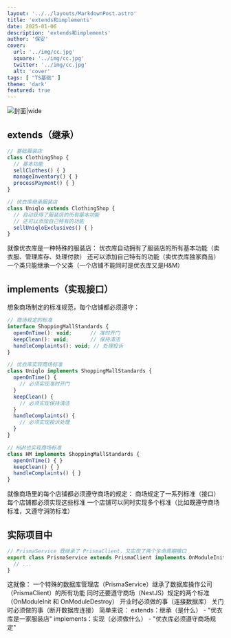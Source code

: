 ```yaml
---
layout: '../../layouts/MarkdownPost.astro'
title: 'extends和implements'
date: 2025-01-06
description: 'extends和implements'
author: '保安'
cover:
  url: '../img/cc.jpg'
  square: '../img/cc.jpg'
  twitter: '../img/cc.jpg'
  alt: 'cover'
tags: [ "TS基础" ]
theme: 'dark'
featured: true
---
```


![封面|wide](/images/cc.jpg)

## extends（继承）

```javascript
// 基础服装店
class ClothingShop {
  // 基本功能
  sellClothes() { }
  manageInventory() { }
  processPayment() { }
}

// 优衣库继承服装店
class Uniqlo extends ClothingShop {
  // 自动获得了服装店的所有基本功能
  // 还可以添加自己特有的功能
  sellUniqloExclusives() { }
}
```

就像优衣库是一种特殊的服装店：
优衣库自动拥有了服装店的所有基本功能（卖衣服、管理库存、处理付款）
还可以添加自己特有的功能（卖优衣库独家商品）
一个类只能继承一个父类（一个店铺不能同时是优衣库又是H&M）


## implements（实现接口）
想象商场制定的标准规范，每个店铺都必须遵守：

```javascript
// 商场规定的标准
interface ShoppingMallStandards {
  openOnTime(): void;      // 准时开门
  keepClean(): void;       // 保持清洁
  handleComplaints(): void; // 处理投诉
}

// 优衣库实现商场标准
class Uniqlo implements ShoppingMallStandards {
  openOnTime() {
    // 必须实现准时开门
  }
  keepClean() {
    // 必须实现保持清洁
  }
  handleComplaints() {
    // 必须实现投诉处理
  }
}

// H&M也实现商场标准
class HM implements ShoppingMallStandards {
  openOnTime() { }
  keepClean() { }
  handleComplaints() { }
}
```
就像商场里的每个店铺都必须遵守商场的规定：
商场规定了一系列标准（接口）
每个店铺都必须实现这些标准
一个店铺可以同时实现多个标准（比如既遵守商场标准，又遵守消防标准）

## 实际项目中

```javascript
// PrismaService 既继承了 PrismaClient，又实现了两个生命周期接口
export class PrismaService extends PrismaClient implements OnModuleInit, OnModuleDestroy {
  // ...
}
```
这就像：
一个特殊的数据库管理店（PrismaService）继承了数据库操作公司（PrismaClient）的所有功能
同时还要遵守商场（NestJS）规定的两个标准（OnModuleInit 和 OnModuleDestroy）
开业时必须做的事（连接数据库）
关门时必须做的事（断开数据库连接）
简单来说：
extends：继承（是什么） - "优衣库是一家服装店"
implements：实现（必须做什么） - "优衣库必须遵守商场规定"
